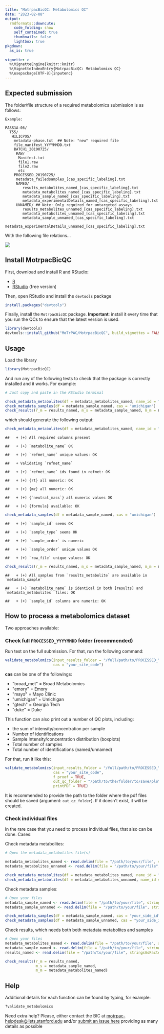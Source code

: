 ```yaml
---
title: "MotrpacBicQC: Metabolomics QC"
date: "2023-02-08"
output:
  rmdformats::downcute:
    code_folding: show
    self_contained: true
    thumbnails: false
    lightbox: true
pkgdown:
  as_is: true
  
vignette: >
  %\VignetteEngine{knitr::knitr}
  %\VignetteIndexEntry{MotrpacBicQC: Metabolomics QC}
  %\usepackage[UTF-8]{inputenc}  
---
```


## Expected submission

The folder/file structure of a required metabolomics submission is as follows:

```
Example:

PASS1A-06/
  T55/
   HILICPOS/ 
    metadata-phase.txt  ## Note: "new" required file
    file_manifest_YYYYMMDD.txt
    BATCH1_20190725/ 
     RAW/
      Manifest.txt
      file1.raw
      file2.raw
      etc
    PROCESSED_20190725/
     metadata_failedsamples_[cas_specific_labeling].txt
     NAMED/
        results_metabolites_named_[cas_specific_labeling].txt 
        metadata_metabolites_named_[cas_specific_labeling].txt
        metadata_sample_named_[cas_specific_labeling].txt
        metadata_experimentalDetails_named_[cas_specific_labeling].txt
     UNNAMED/ ## Note: Only required for untargeted assays
        results_metabolites_unnamed_[cas_specific_labeling].txt
        metadata_metabolites_unnamed_[cas_specific_labeling].txt
        metadata_sample_unnamed_[cas_specific_labeling].txt
        metadata_experimentalDetails_unnamed_[cas_specific_labeling].txt
```

With the following file relations...

![](BIC_Metabolomics_DataProcessing_Summary_20200303.png)

## Install MotrpacBicQC

First, download and install R and RStudio:

- [R](https://mirror.las.iastate.edu/CRAN/) 
- [RStudio](https://rstudio.com/products/rstudio/download/) (free version)

Then, open RStudio and install the `devtools` package


```r
install.packages("devtools")
```

Finally, install the `MotrpacBicQC` package. 
**Important**: install it every time that you run the QCs to ensure that the latest version is used.


```r
library(devtools)
devtools::install_github("MoTrPAC/MotrpacBicQC", build_vignettes = FALSE)
```


## Usage

Load the library


```r
library(MotrpacBicQC)
```

And run any of the following tests to check that the package 
is correctly installed and it works. For example:


```r
# Just copy and paste in the RStudio terminal

check_metadata_metabolites(df = metadata_metabolites_named, name_id = "named")
check_metadata_samples(df = metadata_sample_named, cas = "umichigan")
check_results(r_m = results_named, m_s = metadata_sample_named, m_m = metadata_metabolites_named)
```

which should generate the following output:


```r
check_metadata_metabolites(df = metadata_metabolites_named, name_id = "named")
```

```
##   + (+) All required columns present
```

```
##   + (+) `metabolite_name` OK
```

```
##   + (+) `refmet_name` unique values: OK
```

```
##   + Validating `refmet_name`
```

```
##   + (+) `refmet_name` ids found in refmet: OK
```

```
##   + (+) {rt} all numeric: OK
```

```
##   + (+) {mz} all numeric: OK
```

```
##   + (+) {`neutral_mass`} all numeric values OK
```

```
##   + (+) {formula} available: OK
```

```r
check_metadata_samples(df = metadata_sample_named, cas = "umichigan")
```

```
##   + (+) `sample_id` seems OK
```

```
##   + (+) `sample_type` seems OK
```

```
##   + (+) `sample_order` is numeric
```

```
##   + (+) `sample_order` unique values OK
```

```
##   + (+) `raw_file` unique values: OK
```

```r
check_results(r_m = results_named, m_s = metadata_sample_named, m_m = metadata_metabolites_named)
```

```
##   + (+) All samples from `results_metabolite` are available in `metadata_sample`
```

```
##   + (+) `metabolite_name` is identical in both [results] and `metadata_metabolites` files: OK
```

```
##   + (+) `sample_id` columns are numeric: OK
```

## How to process a metabolomics dataset

Two approaches available:

### Check full `PROCESSED_YYYYMMDD` folder (recommended)

Run test on the full submission. For that, run the following command:


```r
validate_metabolomics(input_results_folder = "/full/path/to/PROCESSED_YYYYMMDD", 
                      cas = "your_site_code")
```

**cas** can be one of the followings:

- "broad_met" = Broad Metabolomics
- "emory"     = Emory
- "mayo"      = Mayo Clinic
- "umichigan" = Umichigan
- "gtech"     = Georgia Tech
- "duke"      = Duke

This function can also print out a number of QC plots, including:

- the sum of intensity/concentration per sample
- Number of identifications
- Sample Intensity/concentration distribution (boxplots)
- Total number of samples
- Total number of identifications (named/unnamed)

For that, run it like this:


```r
validate_metabolomics(input_results_folder = "/full/path/to/PROCESSED_YYYYMMDD", 
                      cas = "your_site_code",
                      f_proof = TRUE,
                      out_qc_folder = "/path/to/the/folder/to/save/plots/",
                      printPDF = TRUE)
```

It is recommended to provide the path to the folder where the pdf files should be saved (argument: `out_qc_folder`). If it doesn't exist, it will be created.

### Check individual files

In the rare case that you need to process individual files, that also can be done. Cases:

Check metadata metabolites:


```r
# Open the metadata_metabolites file(s)

metadata_metabolites_named <- read.delim(file = "/path/to/your/file", stringsAsFactors = FALSE)
metadata_metabolites_unnamed <- read.delim(file = "/path/to/your/file", stringsAsFactors = FALSE)

check_metadata_metabolites(df = metadata_metabolites_named, name_id = "named")
check_metadata_metabolites(df = metadata_metabolites_unnamed, name_id = "unnamed")
```

Check metadata samples:


```r
# Open your files
metadata_sample_named <- read.delim(file = "/path/to/your/file", stringsAsFactors = FALSE)
metadata_sample_unnamed <- read.delim(file = "/path/to/your/file", stringsAsFactors = FALSE)

check_metadata_samples(df = metadata_sample_named, cas = "your_side_id")
check_metadata_samples(df = metadata_sample_unnamed, cas = "your_side_id")
```

Check results, which needs both both metadata metabolites and samples


```r
# Open your files
metadata_metabolites_named <- read.delim(file = "/path/to/your/file", stringsAsFactors = FALSE)
metadata_sample_named <- read.delim(file = "/path/to/your/file", stringsAsFactors = FALSE)
results_named <- read.delim(file = "/path/to/your/file", stringsAsFactors = FALSE)

check_results(r_m = results_named, 
              m_s = metadata_sample_named, 
              m_m = metadata_metabolites_named)
```



## Help

Additional details for each function can be found by typing, for example:


```r
?validate_metabolomics
```

Need extra help? Please, either contact the BIC at [motrpac-helpdesk@lists.stanford.edu](mailto:motrpac-helpdesk@lists.stanford.edu) and/or [submit an issue here](https://github.com/MoTrPAC/MotrpacBicQC/issues) 
providing as many details as possible

